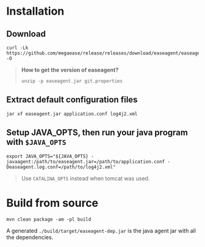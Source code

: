 
# Installation


## Download 

```
curl -Lk https://github.com/megaease/release/releases/download/easeagent/easeagent.jar -O
```

> **How to get the version of easeagent?**
> 
> `unzip -p easeagent.jar git.properties`

## Extract default configuration files

```
jar xf easeagent.jar application.conf log4j2.xml
```

## Setup JAVA_OPTS, then run your java program with `$JAVA_OPTS`

```
export JAVA_OPTS="${JAVA_OPTS} -javaagent:/path/to/easeagent.jar=/path/to/application.conf -Deaseagent.log.conf=/path/to/log4j2.xml"
```

> Use `CATALINA_OPTS` instead when tomcat was used.

# Build from source

```
mvn clean package -am -pl build
```

A generated `./build/target/easeagent-dep.jar` is the java agent jar with all the dependencies.

